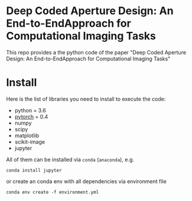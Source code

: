 # Deep Coded Aperture Design: An End-to-EndApproach for Computational Imaging Tasks
This repo provides a the python code of the paper "Deep Coded Aperture Design: An End-to-EndApproach for Computational Imaging Tasks"

# Install

Here is the list of libraries you need to install to execute the code:
- python = 3.6
- [pytorch](http://pytorch.org/) = 0.4
- numpy
- scipy
- matplotlib
- scikit-image
- jupyter

All of them can be installed via `conda` (`anaconda`), e.g.
```
conda install jupyter
```


or create an conda env with all dependencies via environment file

```
conda env create -f environment.yml
```

